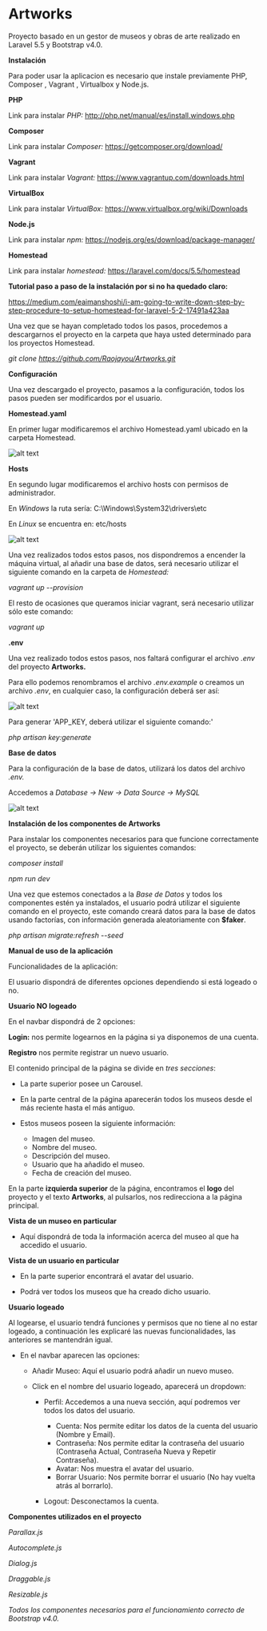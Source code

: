 # Artworks
Proyecto basado en un gestor de museos y obras de arte realizado en Laravel 5.5 y Bootstrap v4.0.

**Instalación**

Para poder usar la aplicacion es necesario que instale previamente PHP, Composer , Vagrant , Virtualbox y Node.js.

**PHP**

Link para instalar _PHP:_ http://php.net/manual/es/install.windows.php

**Composer**

Link para instalar _Composer:_ https://getcomposer.org/download/

**Vagrant**

Link para instalar _Vagrant:_ https://www.vagrantup.com/downloads.html

**VirtualBox**

Link para instalar _VirtualBox:_ https://www.virtualbox.org/wiki/Downloads

**Node.js**

Link para instalar _npm:_ https://nodejs.org/es/download/package-manager/

**Homestead**

Link para instalar _homestead:_ https://laravel.com/docs/5.5/homestead

**Tutorial paso a paso de la instalación por si no ha quedado claro:**

https://medium.com/eaimanshoshi/i-am-going-to-write-down-step-by-step-procedure-to-setup-homestead-for-laravel-5-2-17491a423aa

Una vez que se hayan completado todos los pasos, procedemos a descargarnos el proyecto en la carpeta que haya usted determinado para los proyectos Homestead.

_git clone https://github.com/Raojayou/Artworks.git_

**Configuración**

Una vez descargado el proyecto, pasamos a la configuración, todos los pasos pueden ser modificardos por el usuario.

**Homestead.yaml**

En primer lugar modificaremos el archivo Homestead.yaml ubicado en la carpeta Homestead.

![alt text](https://i.imgur.com/tuQpuUx.png)

**Hosts**

En segundo lugar modificaremos el archivo hosts con permisos de administrador.

En _Windows_ la ruta sería: C:\Windows\System32\drivers\etc

En _Linux_ se encuentra en: etc/hosts

![alt text](https://i.imgur.com/i3PjTJB.png)

Una vez realizados todos estos pasos, nos dispondremos a encender la máquina virtual, al añadir una base de datos, será necesario utilizar el siguiente comando en la carpeta de _Homestead:_

_vagrant up --provision_

El resto de ocasiones que queramos iniciar vagrant, será necesario utilizar sólo este comando:

_vagrant up_

**.env**

Una vez realizado todos estos pasos, nos faltará configurar el archivo _.env_ del proyecto **Artworks.** 

Para ello podemos renombramos el archivo _.env.example_ o creamos un archivo _.env_, en cualquier caso, la configuración deberá ser así:

![alt text](https://i.imgur.com/aRAExpb.png)

Para generar 'APP_KEY, deberá utilizar el siguiente comando:'

_php artisan key:generate_

**Base de datos**

Para la configuración de la base de datos, utilizará los datos del archivo _.env._

Accedemos a _Database -> New -> Data Source -> MySQL_

![alt text](https://i.imgur.com/tTQ6Ahx.png)

**Instalación de los componentes de Artworks**

Para instalar los componentes necesarios para que funcione correctamente el proyecto, se deberán utilizar los siguientes comandos:

_composer install_

_npm run dev_

Una vez que estemos conectados a la _Base de Datos_ y todos los componentes estén ya instalados, el usuario podrá utilizar el siguiente comando en el proyecto, este comando creará datos para la base de datos usando factorías, con información generada aleatoriamente con **$faker**.

_php artisan migrate:refresh --seed_

**Manual de uso de la aplicación**

Funcionalidades de la aplicación:

El usuario dispondrá de diferentes opciones dependiendo si está logeado o no.

**Usuario NO logeado**

En el navbar dispondrá de 2 opciones:

**Login:** nos permite logearnos en la página si ya disponemos de una cuenta.

**Registro** nos permite registrar un nuevo usuario.

El contenido principal de la página se divide en _tres secciones_:

* La parte superior posee un Carousel.

* En la parte central de la página aparecerán todos los museos desde el más reciente hasta el más antiguo.
 
* Estos museos poseen la siguiente información:

    * Imagen del museo.
    * Nombre del museo.
    * Descripción del museo.
    * Usuario que ha añadido el museo.
    * Fecha de creación del museo.
    
En la parte **izquierda superior** de la página, encontramos el **logo** del proyecto y el texto **Artworks**, al pulsarlos, nos redirecciona a la página principal.

**Vista de un museo en particular**

* Aquí dispondrá de toda la información acerca del museo al que ha accedido el usuario.

**Vista de un usuario en particular**

* En la parte superior encontrará el avatar del usuario.

* Podrá ver todos los museos que ha creado dicho usuario.

**Usuario logeado**

Al logearse, el usuario tendrá funciones y permisos que no tiene al no estar logeado, a continuación les explicaré las nuevas funcionalidades, las anteriores se mantendrán igual.

* En el navbar aparecen las opciones:

    * Añadir Museo: Aquí el usuario podrá añadir un nuevo museo.
    * Click en el nombre del usuario logeado, aparecerá un dropdown:
    
        * Perfil: Accedemos a una nueva sección, aquí podremos ver todos los datos del usuario.
            
            * Cuenta: Nos permite editar los datos de la cuenta del usuario (Nombre y Email).
            * Contraseña: Nos permite editar la contraseña del usuario (Contraseña Actual, Contraseña Nueva y Repetir Contraseña).
            * Avatar: Nos muestra el avatar del usuario.
            * Borrar Usuario: Nos permite borrar el usuario (No hay vuelta atrás al borrarlo).
        * Logout: Desconectamos la cuenta.

**Componentes utilizados en el proyecto**

_Parallax.js_

_Autocomplete.js_

_Dialog.js_

_Draggable.js_

_Resizable.js_

_Todos los componentes necesarios para el funcionamiento correcto de Bootstrap v4.0._